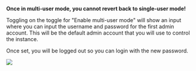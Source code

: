 **Once in multi-user mode, you cannot revert back to single-user mode!**

Toggling on the toggle for "Enable multi-user mode" will show an input where you can input the username and password for the first admin account. This will be the default admin account that you will use to control the instance.

Once set, you will be logged out so you can login with the new password.

![](files/83GXHCUB2Gu25WdaMTQF.png)

